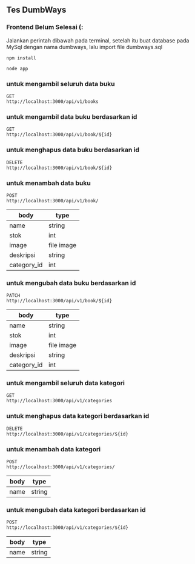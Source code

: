 ## Tes DumbWays

### Frontend Belum Selesai (:
<p>Jalankan perintah dibawah pada terminal, setelah itu buat database pada MySql dengan nama dumbways, lalu import file dumbways.sql</p>

```
npm install 

```

```
node app
```

### untuk mengambil seluruh data buku
```
GET
http://localhost:3000/api/v1/books
```

### untuk mengambil data buku berdasarkan id
```
GET
http://localhost:3000/api/v1/book/${id}
```

### untuk menghapus data buku berdasarkan id
```
DELETE
http://localhost:3000/api/v1/book/${id}
```

### untuk menambah data buku
```
POST
http://localhost:3000/api/v1/book/
```
| body        | type       |
|-------------|------------|
| name        | string     |
| stok        | int        |
| image       | file image |
| deskripsi   | string     |
| category_id | int        |


### untuk mengubah data buku berdasarkan id
```
PATCH
http://localhost:3000/api/v1/book/${id}
```
| body        | type       |
|-------------|------------|
| name        | string     |
| stok        | int        |
| image       | file image |
| deskripsi   | string     |
| category_id | int        |




### untuk mengambil seluruh data kategori
```
GET
http://localhost:3000/api/v1/categories
```


### untuk menghapus data kategori berdasarkan id
```
DELETE
http://localhost:3000/api/v1/categories/${id}
```

### untuk menambah data kategori
```
POST
http://localhost:3000/api/v1/categories/
```
| body        | type       |
|-------------|------------|
| name        | string     |

### untuk mengubah data kategori berdasarkan id
```
POST
http://localhost:3000/api/v1/categories/${id}
```
| body        | type       |
|-------------|------------|
| name        | string     |

